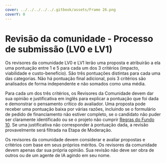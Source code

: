 ```yaml
---
cover: ../../../../../.gitbook/assets/Frame 26.png
coverY: 0
---
```


# Revisão da comunidade - Processo de submissão (LV0 e LV1)

Os revisores da comunidade LV0 e LV1 lerão uma proposta e atribuirão a ela uma pontuação entre 1 e 5 para cada um dos 3 critérios (impacto, viabilidade e custo-benefício). São três pontuações distintas para cada uma das categorias. Não há pontuação final adicional, pois 3 critérios são analisados de forma independente e não somados como uma média.

Para cada um dos três critérios, os Revisores da Comunidade devem dar sua opinião e justificativa em inglês para explicar a pontuação que foi dada e demonstrar o pensamento crítico do avaliador. Uma proposta pode receber uma pontuação baixa por várias razões, incluindo se o formulário de pedido de financiamento não estiver completo, se o candidato não puder ser claramente identificado ou se o projeto não cumprir [Regras do Fundo 10](../../../../fund-10/regras-do-fund-10.md). Se uma justificativa não corresponder à pontuação dada, a revisão provavelmente será filtrada na Etapa de Moderação.

Os revisores da comunidade devem considerar e avaliar propostas e critérios com base em seus próprios méritos. Os revisores da comunidade devem apenas dar sua própria opinião. Sua revisão não deve ser obra de outros ou de um agente de IA agindo em seu nome.
